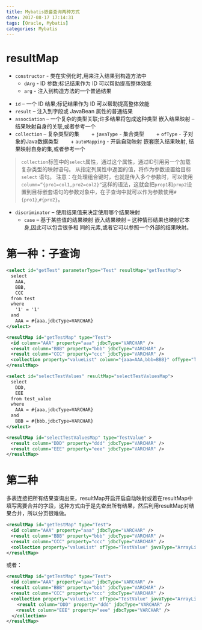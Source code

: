 ```yaml
---
title: Mybatis嵌套查询两种方式
date: 2017-08-17 17:14:31
tags: [Oracle, Mybatis]
categories: Mybatis
---
```


# resultMap

* `constructor` - 类在实例化时,用来注入结果到构造方法中
    + `dArg` - ID 参数;标记结果作为 ID 可以帮助提高整体效能
    + `arg` - 注入到构造方法的一个普通结果
<!--more-->
* `id` – 一个 ID 结果;标记结果作为 ID 可以帮助提高整体效能
* `result` – 注入到字段或 JavaBean 属性的普通结果
* `association` – 一个复杂的类型关联;许多结果将包成这种类型
	嵌入结果映射 – 结果映射自身的关联,或者参考一个
* `collection` – 复杂类型的集
　　+ `javaType` - 集合类型
　　+ `ofType` - 子对象的Java数据类型
　　+ `autoMapping` - 开启自动映射
	嵌套嵌入结果映射, 结果映射自身的集,或者参考一个
>`collection`标签中的`select`属性，通过这个属性，通过ID引用另一个加载复杂类型的映射语句。
从指定列属性中返回的值，将作为参数设置给目标`select` 语句。
注意：在处理组合键时，也就是传入多个参数时，可以使用`column=”{pro1=col1,pro2=col2}”`这样的语法，这就会把`prop1`和`prop2`设置到目标嵌套语句的参数对象中，在子查询中就可以作为参数使用`#{pro1}`,`#{pro2}`。

* `discriminator` – 使用结果值来决定使用哪个结果映射
    + `case` – 基于某些值的结果映射
    嵌入结果映射 – 这种情形结果也映射它本身,因此可以包含很多相 同的元素,或者它可以参照一个外部的结果映射。

# 第一种：子查询
``` xml
<select id="getTest" parameterType="Test" resultMap="getTestMap">
　select 
　　AAA, 
　　BBB, 
　　CCC
　from test 
　where 
　　'1' = '1'
　and 
　　AAA = #{aaa,jdbcType=VARCHAR}
</select>

<resultMap id="getTestMap" type="Test">
　<id column="AAA" property="aaa" jdbcType="VARCHAR" />
　<result column="BBB" property="bbb" jdbcType="VARCHAR" />
　<result column="CCC" property="ccc" jdbcType="VARCHAR" />
　<collection property="valueList" column="{aaa=AAA,bbb=BBB}" ofType="TestValue" javaType="ArrayList" select="selectTestValues"/>
</resultMap>

<select id="selectTestValues" resultMap="selectTestValuesMap">
　select 
　　DDD, 
　　EEE
　from test_value
　where 
　　AAA = #{aaa,jdbcType=VARCHAR}
　and 
　　BBB = #{bbb,jdbcType=VARCHAR}
</select>

<resultMap id="selectTestValuesMap" type="TestValue" >
　<result column="DDD" property="ddd" jdbcType="VARCHAR" />
　<result column="EEE" property="eee" jdbcType="VARCHAR" />
</resultMap>
```
# 第二种
多表连接把所有结果查询出来，resultMap开启开启自动映射或着在resultMap中填写需要合并的字段，这种方式由于是先查出所有结果，然后利用resultMap对结果合并，所以分页很难做。
``` xml
<resultMap id="getTestMap" type="Test">
　<id column="AAA" property="aaa" jdbcType="VARCHAR" />
　<result column="BBB" property="bbb" jdbcType="VARCHAR" />
　<result column="CCC" property="ccc" jdbcType="VARCHAR" />
　<collection property="valueList" ofType="TestValue" javaType="ArrayList" autoMapping="true"/>
</resultMap>
```
或者：
``` xml
<resultMap id="getTestMap" type="Test">
　<id column="AAA" property="aaa" jdbcType="VARCHAR" />
　<result column="BBB" property="bbb" jdbcType="VARCHAR" />
　<result column="CCC" property="ccc" jdbcType="VARCHAR" />
　<collection property="valueList" ofType="TestValue" javaType="ArrayList">
    <result column="DDD" property="ddd" jdbcType="VARCHAR" />
　  <result column="EEE" property="eee" jdbcType="VARCHAR" />
  </collection>	
</resultMap>
```